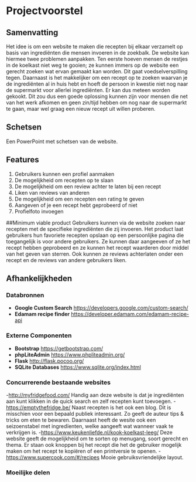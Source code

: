 # Projectvoorstel
## Samenvatting
Het idee is om een website te maken die recepten bij elkaar verzamelt op basis van ingrediënten die mensen invoeren in de zoekbalk. De website kan hiermee twee problemen aanpakken. Ten eerste hoeven mensen de restjes in de koelkast niet weg te gooien; ze kunnen immers op de website een gerecht zoeken wat ervan gemaakt kan worden. Dit gaat voedselverspilling tegen. Daarnaast is het makkelijker om een recept op te zoeken waarvan je de ingrediënten al in huis hebt en hoeft de persoon in kwestie niet nog naar de supermarkt voor allerlei ingrediënten. Er kan dus meteen worden gekookt. Dit zou dus een goede oplossing kunnen zijn voor mensen die net van het werk afkomen en geen zin/tijd hebben om nog naar de supermarkt te gaan, maar wel graag een nieuw recept uit willen proberen. 

## Schetsen
Een PowerPoint met schetsen van de website.

## Features
1. Gebruikers kunnen een profiel aanmaken
2. De mogelijkheid om recepten op te slaan
3. De mogelijkheid om een review achter te laten bij een recept
4. Liken van reviews van anderen
5. De mogelijkheid om een recepten een rating te geven
6. Aangeven of je een recept hebt geprobeerd of niet
7. Profielfoto invoegen

##Minimum viable product
Gebruikers kunnen via de website zoeken naar recepten met de specifieke ingrediënten die zij invoeren. Het product laat gebruikers hun favoriete recepten opslaan op een persoonlijke pagina die toegangelijk is voor andere gebruikers. Ze kunnen daar aangeeven of ze het recept hebben geprobeerd en ze kunnen het recept waarderen door middel van het geven van sterren. Ook kunnen ze reviews achterlaten onder een recept en de reviews van andere gebruikers liken. 

## Afhankelijkheden
### Databronnen
- **Google Custom Search**
https://developers.google.com/custom-search/
- **Edamam recipe finder**
https://developer.edamam.com/edamam-recipe-api

### Externe Componenten
- **Bootstrap**
https://getbootstrap.com/
- **phpLiteAdmin**
https://www.phpliteadmin.org/
- **Flask**
http://flask.pocoo.org/
- **SQLite Databases**
https://www.sqlite.org/index.html


### Concurrerende bestaande websites
-http://myfridgefood.com/
Handig aan deze website is dat je ingrediënten aan kunt klikken in de quick search en zelf recepten kunt toevoegen. 
-https://emptythefridge.be/
Naast recepten is het ook een blog. Dit is misschien voor een bepaald publiek interessant. Zo geeft de auteur tips & tricks om eten te bewaren. Daarnaast heeft de wesite ook een seizoenstabel met ingredïenten, welke aangeeft wat wanneer vaak te verkrijgen is.
-https://www.keukenliefde.nl/kook-koelkast-leeg/
Deze website geeft de mogelijkheid om te sorten op menugang, soort gerecht en thema. Er staan ook knoppen bij het recept die het de gebruiker mogelijk maken om het recept te kopiëren of een printversie te openen. 
-https://www.supercook.com/#/recipes
Mooie gebruiksvriendelijke layout.

### Moeilijke delen